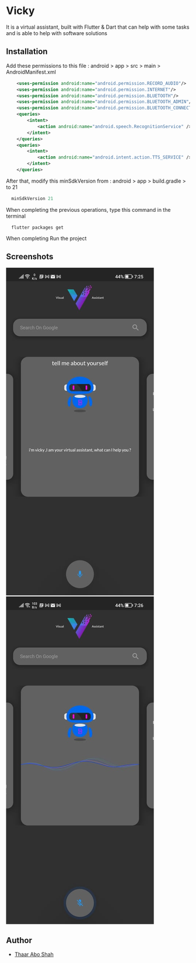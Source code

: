 
# Vicky

It is a virtual assistant, built with Flutter & Dart that can help with some tasks and is able to help with software solutions
## Installation

Add these permissions to this file : android > app > src > main > AndroidManifest.xml
```xml
    <uses-permission android:name="android.permission.RECORD_AUDIO"/>
    <uses-permission android:name="android.permission.INTERNET"/>
    <uses-permission android:name="android.permission.BLUETOOTH"/>
    <uses-permission android:name="android.permission.BLUETOOTH_ADMIN"/>
    <uses-permission android:name="android.permission.BLUETOOTH_CONNECT"/>
    <queries>
        <intent>
            <action android:name="android.speech.RecognitionService" />
        </intent>
    </queries>
    <queries>  
        <intent>  
            <action android:name="android.intent.action.TTS_SERVICE" />  
        </intent>  
    </queries>  
```
After that, modify this minSdkVersion from : android > app > build.gradle > to 21
```gradle
  minSdkVersion 21 

```
When completing the previous operations, type this command in the terminal 
```shel
  flutter packages get
```
When completing Run the project
## Screenshots

![App Screenshot](https://github.com/rebal221/vicky/blob/67b442778cf4d63d0e63b216aad98cd2d2d29043/asstes/images/screen1.jpg?raw=true)
![App Screenshot](https://github.com/rebal221/vicky/blob/67b442778cf4d63d0e63b216aad98cd2d2d29043/asstes/images/screen2.jpg?raw=true)


## Author

- [Thaar Abo Shah](https://github.com/Thaar-Abo-shah)

